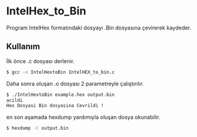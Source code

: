 # IntelHex_to_Bin

Program IntelHex formatındaki dosyayı .Bin dosyasına çevirerek kaydeder.

## Kullanım

İlk önce .c dosyası derlenir.

```bash
$ gcc -o IntelHextoBin IntelHEX_to_bin.c
```
Daha sonra oluşan .o dosyası 2 parametreyle çalıştırılır.

```bash
$ ./IntelHextoBin example.hex output.bin 
acildi
Hex Dosyasi Bin dosyasina Cevrildi !
```

en son aşamada hexdump yardımıyla oluşan dosya okunabilir.

```bash
$ hexdump -C output.bin 
```
